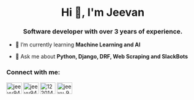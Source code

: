 <h1 align="center">Hi 👋, I'm Jeevan</h1>
<h3 align="center">Software developer with over 3 years of experience.</h3>

- 🌱 I’m currently learning **Machine Learning and AI**

- 💬 Ask me about **Python, Django, DRF, Web Scraping and SlackBots**

<h3 align="left">Connect with me:</h3>
<p align="left">
<a href="https://twitter.com/jeevu94" target="blank"><img align="center" src="https://raw.githubusercontent.com/rahuldkjain/github-profile-readme-generator/master/src/images/icons/Social/twitter.svg" alt="jeevu94" height="30" width="40" /></a>
<a href="https://linkedin.com/in/jeevu94" target="blank"><img align="center" src="https://raw.githubusercontent.com/rahuldkjain/github-profile-readme-generator/master/src/images/icons/Social/linked-in-alt.svg" alt="jeevu94" height="30" width="40" /></a>
<a href="https://stackoverflow.com/users/12201407" target="blank"><img align="center" src="https://raw.githubusercontent.com/rahuldkjain/github-profile-readme-generator/master/src/images/icons/Social/stack-overflow.svg" alt="12201407" height="30" width="40" /></a>
<a href="https://instagram.com/jeevu_94" target="blank"><img align="center" src="https://raw.githubusercontent.com/rahuldkjain/github-profile-readme-generator/master/src/images/icons/Social/instagram.svg" alt="jeevu_94" height="30" width="40" /></a>
